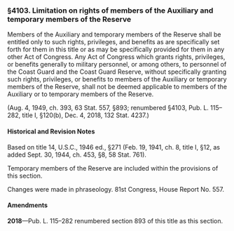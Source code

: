 ### §4103. Limitation on rights of members of the Auxiliary and temporary members of the Reserve ###

Members of the Auxiliary and temporary members of the Reserve shall be entitled only to such rights, privileges, and benefits as are specifically set forth for them in this title or as may be specifically provided for them in any other Act of Congress. Any Act of Congress which grants rights, privileges, or benefits generally to military personnel, or among others, to personnel of the Coast Guard and the Coast Guard Reserve, without specifically granting such rights, privileges, or benefits to members of the Auxiliary or temporary members of the Reserve, shall not be deemed applicable to members of the Auxiliary or to temporary members of the Reserve.

(Aug. 4, 1949, ch. 393, 63 Stat. 557, §893; renumbered §4103, Pub. L. 115–282, title I, §120(b), Dec. 4, 2018, 132 Stat. 4237.)

#### Historical and Revision Notes ####

Based on title 14, U.S.C., 1946 ed., §271 (Feb. 19, 1941, ch. 8, title I, §12, as added Sept. 30, 1944, ch. 453, §8, 58 Stat. 761).

Temporary members of the Reserve are included within the provisions of this section.

Changes were made in phraseology. 81st Congress, House Report No. 557.

#### Amendments ####

**2018**—Pub. L. 115–282 renumbered section 893 of this title as this section.